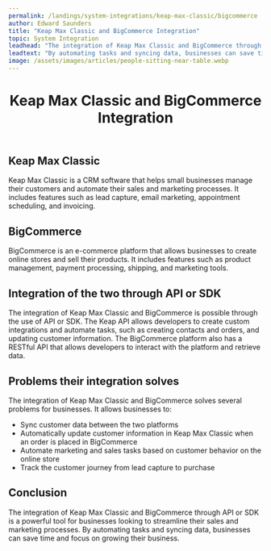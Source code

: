 ```yaml
---
permalink: /landings/system-integrations/keap-max-classic/bigcommerce
author: Edward Saunders
title: "Keap Max Classic and BigCommerce Integration"
topic: System Integration
leadhead: "The integration of Keap Max Classic and BigCommerce through API or SDK is a powerful tool for businesses looking to streamline their sales and marketing processes"
leadtext: "By automating tasks and syncing data, businesses can save time and focus on growing their business."
image: /assets/images/articles/people-sitting-near-table.webp
---
```

<div class="arttext">	<header>
		<h1>Keap Max Classic and BigCommerce Integration</h1>
	</header>
	<main>
		<section>
			<h2>Keap Max Classic</h2>
			<p>Keap Max Classic is a CRM software that helps small businesses manage their customers and automate their sales and marketing processes. It includes features such as lead capture, email marketing, appointment scheduling, and invoicing.</p>
		</section>
		<section>
			<h2>BigCommerce</h2>
			<p>BigCommerce is an e-commerce platform that allows businesses to create online stores and sell their products. It includes features such as product management, payment processing, shipping, and marketing tools.</p>
		</section>
		<section>
			<h2>Integration of the two through API or SDK</h2>
			<p>The integration of Keap Max Classic and BigCommerce is possible through the use of API or SDK. The Keap API allows developers to create custom integrations and automate tasks, such as creating contacts and orders, and updating customer information. The BigCommerce platform also has a RESTful API that allows developers to interact with the platform and retrieve data.</p>
		</section>
		<section>
			<h2>Problems their integration solves</h2>
			<p>The integration of Keap Max Classic and BigCommerce solves several problems for businesses. It allows businesses to:</p>
			<ul>
				<li>Sync customer data between the two platforms</li>
				<li>Automatically update customer information in Keap Max Classic when an order is placed in BigCommerce</li>
				<li>Automate marketing and sales tasks based on customer behavior on the online store</li>
				<li>Track the customer journey from lead capture to purchase</li>
			</ul>
		</section>
		<section>
			<h2>Conclusion</h2>
			<p>The integration of Keap Max Classic and BigCommerce through API or SDK is a powerful tool for businesses looking to streamline their sales and marketing processes. By automating tasks and syncing data, businesses can save time and focus on growing their business. </p>
		</section>
	</main>
</div>
